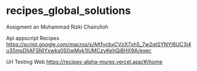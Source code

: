 # recipes_global_solutions

Assigment an Muhammad Rizki Chairulloh

Api appscript Recipes
https://script.google.com/macros/s/AKfycbxCVzX7xh5_7w2qtSYNYl6UC3j4u35msDIiAFSNIYxwks0S0wMvk1IUMCzyKehQi8HX9A/exec

Url Testing Web
https://recipes-alpha-murex.vercel.app/#/home
